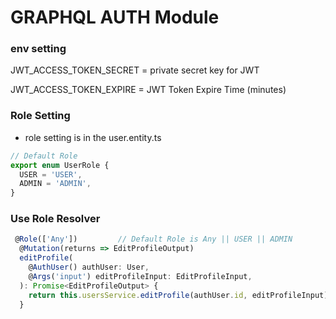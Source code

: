 # GRAPHQL AUTH Module

### env setting
JWT_ACCESS_TOKEN_SECRET = private secret key for JWT

JWT_ACCESS_TOKEN_EXPIRE = JWT Token Expire Time (minutes)

### Role Setting
- role setting is in the user.entity.ts
```typescript
// Default Role
export enum UserRole {
  USER = 'USER',
  ADMIN = 'ADMIN',
}
```

### Use Role Resolver
```typescript
 @Role(['Any'])         // Default Role is Any || USER || ADMIN
  @Mutation(returns => EditProfileOutput)
  editProfile(
    @AuthUser() authUser: User,
    @Args('input') editProfileInput: EditProfileInput,
  ): Promise<EditProfileOutput> {
    return this.usersService.editProfile(authUser.id, editProfileInput);
  }
```